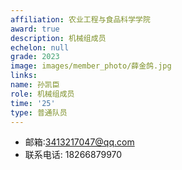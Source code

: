 ```yaml
---
affiliation: 农业工程与食品科学学院
award: true
description: 机械组成员
echelon: null
grade: 2023
image: images/member_photo/薛金鸽.jpg
links:
name: 孙凯臣
role: 机械组成员
time: '25'
type: 普通队员
---
```


- 邮箱:3413217047@qq.com
- 联系电话: 18266879970
